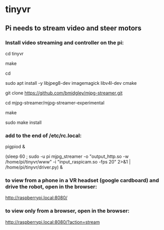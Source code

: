 # tinyvr

## Pi needs to stream video and steer motors

### Install video streaming and controller on the pi:

cd tinyvr

make

cd

sudo apt install -y libjpeg8-dev imagemagick libv4l-dev cmake

git clone https://github.com/bmidgley/mjpg-streamer.git

cd mjpg-streamer/mjpg-streamer-experimental

make

sudo make install

### add to the end of /etc/rc.local:

pigpiod &

(sleep 60 ; sudo -u pi mjpg_streamer -o "output_http.so -w /home/pi/tinyvr/www" -i "input_raspicam.so -fps 20" 2>&1 | /home/pi/tinyvr/driver.py) &

### to view from a phone in a VR headset (google cardboard) and drive the robot, open in the browser:

http://raspberrypi.local:8080/

### to view only from a browser, open in the browser:

http://raspberrypi.local:8080/?action=stream

